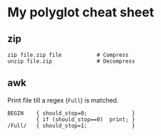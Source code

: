My polyglot cheat sheet
=======================

zip
---

	zip file.zip file			# Compress
	unzip file.zip				# Decompress


awk
---

Print file till a regex (`Full`) is matched.

	BEGIN    { should_stop=0;              }
	         { if (should_stop==0) 	print; }
	/Full/   { should_stop=1;              }